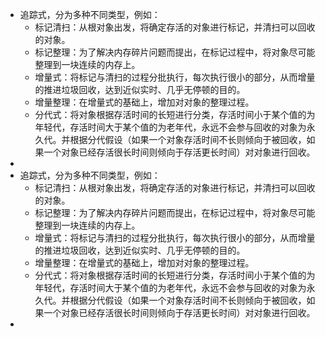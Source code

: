 - 追踪式，分为多种不同类型，例如：
	- 标记清扫：从根对象出发，将确定存活的对象进行标记，并清扫可以回收的对象。
	- 标记整理：为了解决内存碎片问题而提出，在标记过程中，将对象尽可能整理到一块连续的内存上。
	- 增量式：将标记与清扫的过程分批执行，每次执行很小的部分，从而增量的推进垃圾回收，达到近似实时、几乎无停顿的目的。
	- 增量整理：在增量式的基础上，增加对对象的整理过程。
	- 分代式：将对象根据存活时间的长短进行分类，存活时间小于某个值的为年轻代，存活时间大于某个值的为老年代，永远不会参与回收的对象为永久代。并根据分代假设（如果一个对象存活时间不长则倾向于被回收，如果一个对象已经存活很长时间则倾向于存活更长时间）对对象进行回收。
-
- 追踪式，分为多种不同类型，例如：
	- 标记清扫：从根对象出发，将确定存活的对象进行标记，并清扫可以回收的对象。
	- 标记整理：为了解决内存碎片问题而提出，在标记过程中，将对象尽可能整理到一块连续的内存上。
	- 增量式：将标记与清扫的过程分批执行，每次执行很小的部分，从而增量的推进垃圾回收，达到近似实时、几乎无停顿的目的。
	- 增量整理：在增量式的基础上，增加对对象的整理过程。
	- 分代式：将对象根据存活时间的长短进行分类，存活时间小于某个值的为年轻代，存活时间大于某个值的为老年代，永远不会参与回收的对象为永久代。并根据分代假设（如果一个对象存活时间不长则倾向于被回收，如果一个对象已经存活很长时间则倾向于存活更长时间）对对象进行回收。
-